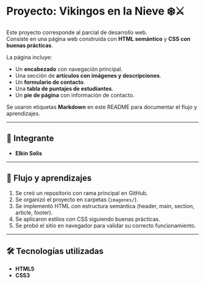 # Proyecto: Vikingos en la Nieve ❄️⚔️

Este proyecto corresponde al parcial de desarrollo web.  
Consiste en una página web construida con **HTML semántico** y **CSS con buenas prácticas**.  

La página incluye:  
- Un **encabezado** con navegación principal.  
- Una sección de **artículos con imágenes y descripciones**.  
- Un **formulario de contacto**.  
- Una **tabla de puntajes de estudiantes**.  
- Un **pie de página** con información de contacto.  

Se usaron etiquetas **Markdown** en este README para documentar el flujo y aprendizajes.

---

## 👤 Integrante

- **Elkin Solis**

---

## 📘 Flujo y aprendizajes

1. Se creó un repositorio con rama principal en GitHub.  
2. Se organizó el proyecto en carpetas (`imagenes/`).  
3. Se implementó HTML con estructura semántica (header, main, section, article, footer).  
4. Se aplicaron estilos con CSS siguiendo buenas prácticas.  
5. Se probó el sitio en navegador para validar su correcto funcionamiento.  

---

## 🛠️ Tecnologías utilizadas

- **HTML5**  
- **CSS3**
